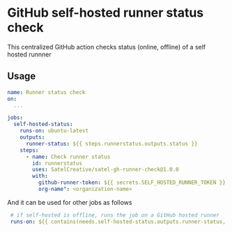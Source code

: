 # GitHub self-hosted runner status check 
This centralized GitHub action checks status (online, offline) of a self hosted runnner 

## Usage 
```yml
name: Runner status check
on:
  ... 

jobs:
  self-hosted-status:
    runs-on: ubuntu-latest
    outputs:
      runner-status: ${{ steps.runnerstatus.outputs.status }}
    steps:
      - name: Check runner status
        id: runnerstatus
        uses: SatelCreative/satel-gh-runner-check@1.0.0
        with:       
          github-runner-token: ${{ secrets.SELF_HOSTED_RUNNER_TOKEN }} #Fine grained token with access to self hosted runners only 
          org-name": <organization-name>
```
        
And it can be used for other jobs as follows
```yml
 # if self-hosted is offline, runs the job on a GitHub hosted runner
 runs-on: ${{ contains(needs.self-hosted-status.outputs.runner-status, 'online') && 'self-hosted' || 'ubuntu-latest' }} 
```
